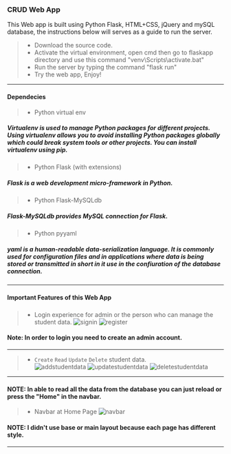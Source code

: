 ### CRUD Web App
This Web app is built using Python Flask, HTML+CSS, jQuery and mySQL database, the instructions below will serves as a guide to run the server. 
> - Download the source code.
> - Activate the virtual environment, open cmd then go to flaskapp directory and use this command "venv\Scripts\activate.bat" 
> - Run the server by typing the command "flask run"
> - Try the web app, Enjoy!
---
#### Dependecies
> - Python virtual env
##### Virtualenv is used to manage Python packages for different projects. Using virtualenv allows you to avoid installing Python packages globally which could break system tools or other projects. You can install virtualenv using pip. 
> - Python Flask (with extensions)
##### Flask is a web development micro-framework in Python.
> - Python Flask-MySQLdb
##### Flask-MySQLdb provides MySQL connection for Flask.
> - Python pyyaml
##### yaml is a human-readable data-serialization language. It is commonly used for configuration files and in applications where data is being stored or transmitted in short in it use in the confiuration of the database connection.
---
#### Important Features of this Web App
###             
> - Login experience for admin or the person who can manage the student data.
![signin](https://user-images.githubusercontent.com/60516646/96337249-42762d00-10b8-11eb-9aff-f9f24eaf86a3.png)
![register](https://user-images.githubusercontent.com/60516646/96337312-c9c3a080-10b8-11eb-89b0-b909b7c60de6.png)
#### Note: In order to login you need to create an admin account.
---
> - `Create` `Read` `Update` `Delete` student data.         
![addstudentdata](https://user-images.githubusercontent.com/60516646/96532566-baae3f80-12be-11eb-98a7-7003da361e2e.png)
![updatestudentdata](https://user-images.githubusercontent.com/60516646/96532579-c13cb700-12be-11eb-8402-7bd70f59d065.png)
![deletestudentdata](https://user-images.githubusercontent.com/60516646/96532585-c3067a80-12be-11eb-8ba2-ce1e90f1ba7a.png)
---
#### NOTE: In able to read all the data from the database you can just reload or press the "Home" in the navbar. 
> - Navbar at Home Page
![navbar](https://user-images.githubusercontent.com/60516646/96337690-6edf7880-10bb-11eb-8589-93b2760cb2b8.png)
#### NOTE: I didn't use base or main layout because each page has different style.   
---
